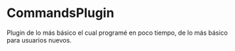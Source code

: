 # CommandsPlugin
Plugin de lo más básico el cual programé en poco tiempo, de lo más básico para usuarios nuevos.
